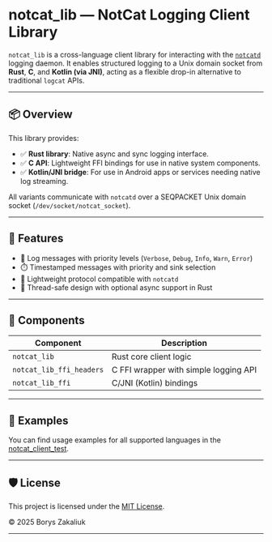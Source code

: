 # notcat_lib — NotCat Logging Client Library

`notcat_lib` is a cross-language client library for interacting with the [`notcatd`](https://github.com/your-org/notcatd) logging daemon. It enables structured logging to a Unix domain socket from **Rust**, **C**, and **Kotlin (via JNI)**, acting as a flexible drop-in alternative to traditional `logcat` APIs.

---

## 📦 Overview

This library provides:

- ✅ **Rust library**: Native async and sync logging interface.
- ✅ **C API**: Lightweight FFI bindings for use in native system components.
- ✅ **Kotlin/JNI bridge**: For use in Android apps or services needing native log streaming.

All variants communicate with `notcatd` over a SEQPACKET Unix domain socket (`/dev/socket/notcat_socket`).

---

## 🔧 Features

- 🔐 Log messages with priority levels (`Verbose`, `Debug`, `Info`, `Warn`, `Error`)
- ⏱️ Timestamped messages with priority and sink selection
- 📡 Lightweight protocol compatible with `notcatd`
- 🔀 Thread-safe design with optional async support in Rust

---

## 🧩 Components

| Component                | Description                           |
|--------------------------|---------------------------------------|
| `notcat_lib`             | Rust core client logic                |
| `notcat_lib_ffi_headers` | C FFI wrapper with simple logging API |
| `notcat_lib_ffi`         | C/JNI (Kotlin) bindings               |

---

## 📂 Examples

You can find usage examples for all supported languages in the [notcat_client_test](https://github.com/bord81/notcat_client_test).

---

## 🛡️ License

This project is licensed under the [MIT License](LICENSE).

© 2025 Borys Zakaliuk

---
